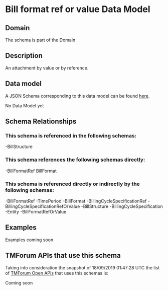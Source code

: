 # Bill format ref or value Data Model

## Domain

The  schema is part of the  Domain

## Description

An attachment by value or by reference.

## Data model

A JSON Schema corresponding to this data model can be found
[here](https://github.com/tmforum-rand/schemas/blob/master/Customer/BillFormatRefOrValue.schema.json).

No Data Model yet

## Schema Relationships

### This schema is referenced in the following schemas:

-BillStructure

### This schema references the following schemas directly:

-BillFormatRef
BillFormat

### This schema is referenced directly or indirectly by the following schemas:

-BillFormatRef
-TimePeriod
-BillFormat
-BillingCycleSpecificationRef
-BillingCycleSpecificationRefOrValue
-BillStructure
-BillingCycleSpecification
-Entity
-BillFormatRefOrValue



## Examples

Examples coming soon

## TMForum APIs that use this schema

Taking into consideration the snapshot of 18/09/2019 01:47:28 UTC the list of [TMForum Open APIs](https://www.tmforum.org/open-apis/) that uses this schemas is:

Coming soon